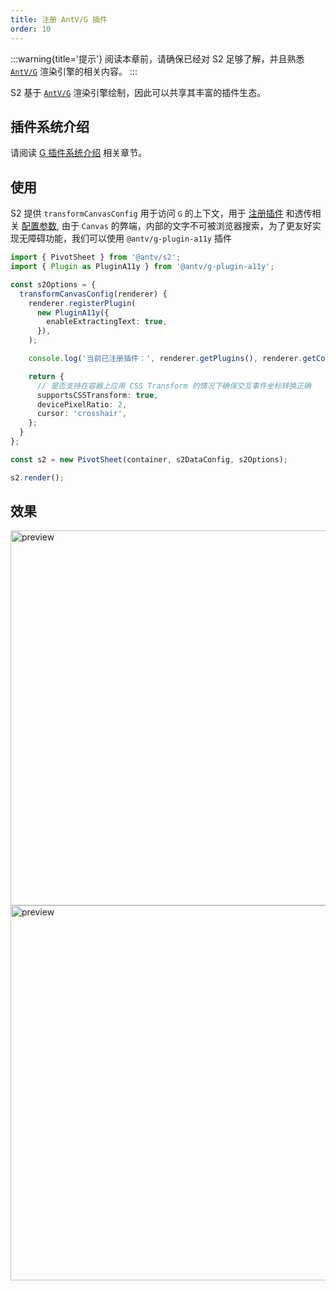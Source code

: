 ```yaml
---
title: 注册 AntV/G 插件
order: 10
---
```


:::warning{title='提示'}
阅读本章前，请确保已经对 S2 足够了解，并且熟悉 [`AntV/G`](https://g.antv.antgroup.com/) 渲染引擎的相关内容。
:::

S2 基于 [`AntV/G`](https://g.antv.antgroup.com/) 渲染引擎绘制，因此可以共享其丰富的插件生态。

<Playground path="custom/custom-plugins/demo/a11y.ts" rid='a11y' height='300'></playground>

## 插件系统介绍

请阅读 [G 插件系统介绍](https://g.antv.antgroup.com/plugins/intro) 相关章节。

## 使用

S2 提供 `transformCanvasConfig` 用于访问 `G` 的上下文，用于 [注册插件](https://g.antv.antgroup.com/plugins/intro) 和透传相关 [配置参数](https://g.antv.antgroup.com/api/canvas/options), 由于 `Canvas` 的弊端，内部的文字不可被浏览器搜索，为了更友好实现无障碍功能，我们可以使用 `@antv/g-plugin-a11y` 插件

```ts
import { PivotSheet } from '@antv/s2';
import { Plugin as PluginA11y } from '@antv/g-plugin-a11y';

const s2Options = {
  transformCanvasConfig(renderer) {
    renderer.registerPlugin(
      new PluginA11y({
        enableExtractingText: true,
      }),
    );

    console.log('当前已注册插件：', renderer.getPlugins(), renderer.getConfig());

    return {
      // 是否支持在容器上应用 CSS Transform 的情况下确保交互事件坐标转换正确
      supportsCSSTransform: true,
      devicePixelRatio: 2,
      cursor: 'crosshair',
    };
  }
};

const s2 = new PivotSheet(container, s2DataConfig, s2Options);

s2.render();
```

## 效果

<img src="https://mdn.alipayobjects.com/huamei_qa8qxu/afts/img/A*HIhnRq9EqIwAAAAAAAAAAAAADmJ7AQ/original" width="600" alt="preview"/>

<img src="https://mdn.alipayobjects.com/huamei_qa8qxu/afts/img/A*Ag6SSYgDpeYAAAAAAAAAAAAADmJ7AQ/original" width="600" alt="preview"/>
